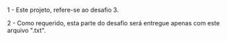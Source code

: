 1 - Este projeto, refere-se ao desafio 3.

2 - Como requerido, esta parte do desafio será entregue apenas com este arquivo ".txt". 

